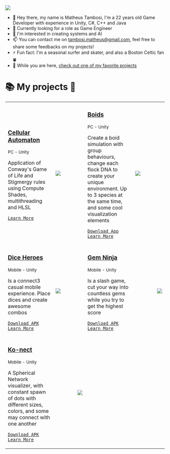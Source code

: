 

<td width=25%>
<img src=
title="My final implementation of the Stigmergy rules, changing background agent and trail colors, while also applying a middle attractor and spawn">





- 👋 Hey there, my name is Matheus Tambosi, I'm a 22 years old Game Developer with experience in Unity, C#, C++ and Java
- 🌱 Currently looking for a role as Game Engineer
- 👀 I'm interested in creating systems and AI
- 📫 You can contact me on [tambosi.matheus@gmail.com](mailto:tambosi.matheus@gmail.com), feel free to share some feedbacks on my projects!
- ⚡ Fun fact: I'm a seasonal surfer and skater, and also a Boston Celtic fan 🍀
- 🌟 While you are here, [check out one of my favorite projects](https://github.com/tambosi-matheus/Boids-Simulation)

# 📚 My projects 📕


<table> 
<tr>
<!---Cellular Automaton--->
<td width=30%>
  
### [Cellular Automaton](https://github.com/tambosi-matheus/Cellular-Automaton/)  
<sub> PC - Unity </sub>

Application of Conway's Game of Life and Stigmergy rules using Compute Shades, multithreading and HLSL

[`Learn More`](https://github.com/tambosi-matheus/Cellular-Automaton/)
</td>
<td width=20%><img src="https://github.com/tambosi-matheus/Cellular-Automaton/raw/main/GIFs/StigCell.gif " align="left"></td>

<!---Boids--->
<td width=30%>
  
### [Boids](https://github.com/tambosi-matheus/Boids-Simulation)  
<sub> PC - Unity </sub>

Create a boid simulation with group behaviours, change each flock DNA to create your unique environment. Up to 3 species at the same time, and some cool visualization elements 

[`Download App`](https://github.com/tambosi-matheus/Boids-Simulation/raw/main/Boids%20Simulation.zip)
[`Learn More`](https://github.com/tambosi-matheus/Boids-Simulation)
</td>
<td width=20%><img src="https://github.com/tambosi-matheus/Boids-Simulation/raw/main/Gameplay%20GIF.gif" align="left"></td>

</tr>
<tr>

<!---Dice Heroes--->
<td width=30%>

### [Dice Heroes](https://github.com/tambosi-matheus/DiceHeroes)
<sub> Mobile - Unity </sub>

Is a connect3 casual mobile experience. Place dices and create awesome combos
  
[`Download APK`](https://github.com/tambosi-matheus/DiceHeroes/raw/main/Dice%20Puzzle.zip)
[`Learn More`](https://github.com/tambosi-matheus/DiceHeroes)
</td>
<td width=20%><img src="https://github.com/tambosi-matheus/DiceHeroes/raw/main/Gameplay%20Dice.gif" align="left"></td>
 
<!---Gem Ninja--->
<td width=30%>

### [Gem Ninja](https://github.com/tambosi-matheus/GemNinja) 

<sub> Mobile - Unity </sub>
  
Is a slash game, cut your way into countless gems while you try to get the highest score
  
[`Download APK`](https://github.com/tambosi-matheus/GemNinja/raw/main/GemNinja.zip)
[`Learn More`](https://github.com/tambosi-matheus/GemNinja)
</td>

<td><img src="https://github.com/tambosi-matheus/GemNinja/raw/main/Gameplay%20Gem.gif" align="right"></td>

</tr>
<tr>

<!---Ko-nect--->
<td width=30%>

### [Ko-nect](https://github.com/tambosi-matheus/Ko-Nect) 

<sub> Mobile - Unity </sub>
  
A Spherical Network visualizer, with constant spawn of dots with different sizes, colors, and some may connect with one another
  
[`Download APK`](https://github.com/tambosi-matheus/Ko-nect/raw/main/Ko-nect.zip)
[`Learn More`](https://github.com/tambosi-matheus/Ko-nect/)
</td>
  
<td><img src="https://github.com/tambosi-matheus/Ko-nect/raw/main/Gameplay%20Ko-nect.gif" align="right"></td>

</tr>
</table>

